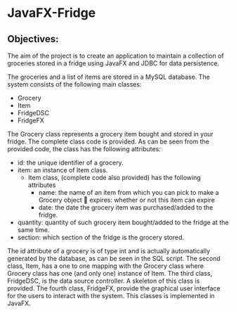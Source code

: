 # JavaFX-Fridge
 
## Objectives: 

The aim of the project is to create an application to maintain a collection of groceries stored in a fridge using JavaFX and JDBC for data persistence.

The groceries and a list of items are stored in a MySQL database. The system consists of the following main classes:
- Grocery
- Item
- FridgeDSC 
- FridgeFX

The Grocery class represents a grocery item bought and stored in your fridge. The complete class code is provided. As can be seen from the provided code, the class has the following attributes:
- id: the unique identifier of a grocery.
- item: an instance of Item class.
    - Item class, (complete code also provided) has the following attributes
        - name: the name of an item from which you can pick to make a Grocery object  expires: whether or not this item can expire
        - date: the date the grocery item was purchased/added to the fridge.
- quantity: quantity of such grocery item bought/added to the fridge at the same time.
- section: which section of the fridge is the grocery stored.

The id attribute of a grocery is of type int and is actually automatically generated by the database, as can be seen in the SQL script.
The second class, Item, has a one to one mapping with the Grocery class where Grocery class has one (and only one) instance of Item.
The third class, FridgeDSC, is the data source controller. A skeleton of this class is provided.
The fourth class, FridgeFX, provide the graphical user interface for the users to interact with the system.
This classes is implemented in JavaFX. 
